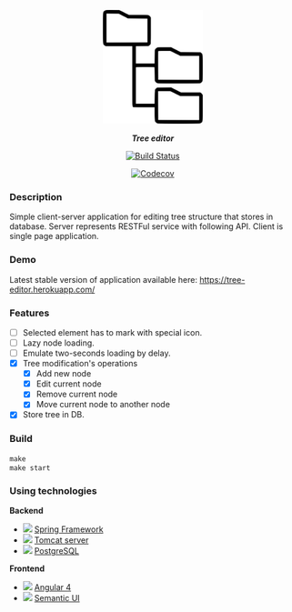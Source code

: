 <p align="center">
  <img title="Redash" src='logo.png' height="200px"/>
</p>
<p align="center">
  <strong><i>Tree editor</i></strong>
</p>
<p align="center">
    <a href='https://circleci.com/gh/unrealwork/tree-editor'><img title="Build Status" src='https://circleci.com/gh/unrealwork/tree-editor.svg?style=svg'/></a>
    
</p>
<p align="center">
    <a href="https://codecov.io/gh/unrealwork/tree-editor">
      <img src="https://codecov.io/gh/unrealwork/tree-editor/branch/master/graph/badge.svg" alt="Codecov" />
    </a>
</p>

### Description
Simple client-server application for editing tree structure that stores in database.
Server represents RESTFul service with following API. Client is single page application.

### Demo
Latest stable version of application available here: https://tree-editor.herokuapp.com/
### Features
- [ ] Selected element has to mark with special icon. 
- [ ] Lazy node loading.
- [ ] Emulate two-seconds loading by delay.
- [x] Tree modification's operations
  - [x] Add new node
  - [x] Edit current node
  - [x] Remove current node
  - [x] Move current node to another node 
- [x] Store tree in DB.

### Build
```
make
make start
```


### Using technologies

**Backend**
- ![](http://projects.spring.io/spring-cloud/favicon.png) [Spring Framework](https://spring.io/)
- <img height="30px" src="http://tomcat.apache.org/images/tomcat.png"> <a href="http://tomcat.apache.org/">Tomcat server</a>
- <img height="30px" src="https://www.postgresql.org/media/img/about/press/elephant.png"> <a href="https://www.postgresql.org/">PostgreSQL</a>

**Frontend**
- <img height="30px" src="https://encrypted-tbn0.gstatic.com/images?q=tbn:ANd9GcTyg4aaAWwVMluZ7tCWbh9WRTG6lVdAuRS5OoxqSgqmpK2Vq4qz"> <a href="https://angular.io/">Angular 4</a>
- <img height="30px" src="https://semantic-ui.com/images/logo.png"> <a href="https://semantic-ui.com/">Semantic UI</a>

